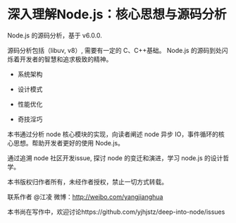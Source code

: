 # 深入理解Node.js：核心思想与源码分析

Node.js 的源码分析，基于 v6.0.0.

源码分析包括（libuv, v8）, 需要有一定的 C、C++基础。 Node.js 的源码到处闪烁着开发者的智慧和追求极致的精神。

- 系统架构

- 设计模式

- 性能优化

- 奇技淫巧

本书通过分析 node 核心模块的实现，向读者阐述 node 异步 IO，事件循环的核心思想。帮助开发者更好的使用 Node.js。

通过追溯 node 社区开发issue, 探讨 node 的变迁和演进，学习 node.js 的设计哲学。

本书版权归作者所有，未经作者授权，禁止一切方式转载。

联系作者 @江凌 微博：http://weibo.com/yangjianghua

本书尚在写作中，欢迎讨论https://github.com/yjhjstz/deep-into-node/issues